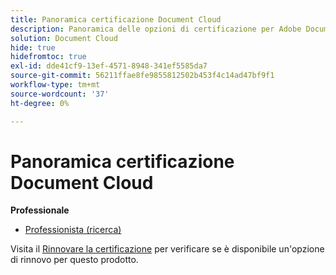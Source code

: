 ```yaml
---
title: Panoramica certificazione Document Cloud
description: Panoramica delle opzioni di certificazione per Adobe Document Cloud
solution: Document Cloud
hide: true
hidefromtoc: true
exl-id: dde41cf9-13ef-4571-8948-341ef5585da7
source-git-commit: 56211ffae8fe9855812502b453f4c14ad47bf9f1
workflow-type: tm+mt
source-wordcount: '37'
ht-degree: 0%

---
```


# Panoramica certificazione Document Cloud

**Professionale**

* [Professionista (ricerca)](/help/certifications/adc/adc-p-business.md) <!--AD0-D106-->

Visita il [Rinnovare la certificazione](/help/certifications/renew.md) per verificare se è disponibile un&#39;opzione di rinnovo per questo prodotto.
